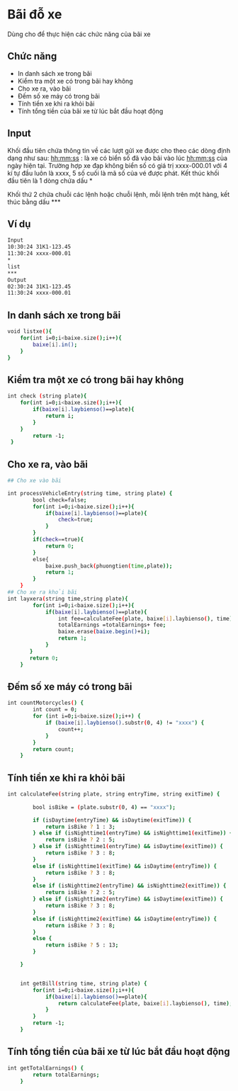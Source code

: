 # Bãi đỗ xe

Dùng cho để thực hiện các chức năng của bãi xe





## Chức năng

- In danh sách xe trong bãi
- Kiểm tra một xe có trong bãi hay không
- Cho xe ra, vào bãi
- Đếm số xe máy có trong bãi
- Tính tiền xe khi ra khỏi bãi
- Tính tổng tiền của bãi xe từ lúc bắt đầu hoạt động


## Input

Khối đầu tiên chứa thông tin về các lượt gửi xe được cho theo các dòng định dạng như sau:
<hh:mm:ss> <plate>: là xe có biển số <plate> đã vào bãi vào lúc <hh:mm:ss> của ngày hiện tại. Trường hợp xe đạp không biển số <plate> có giá trị xxxx-000.01 với 4 kí tự đầu luôn là xxxx, 5 số cuối là mã số của vé được phát.
Kết thúc khối đầu tiên là 1 dòng chứa dấu *

Khối thứ 2 chứa chuỗi các lệnh hoặc chuỗi lệnh, mỗi lệnh trên một hàng, kết thúc bằng dấu ***








## Ví dụ



```bash
Input
10:30:24 31K1-123.45
11:30:24 xxxx-000.01
*
list
***
Output
02:30:24 31K1-123.45
11:30:24 xxxx-000.01

```

## In danh sách xe trong bãi
```bash
void listxe(){
    for(int i=0;i<baixe.size();i++){
        baixe[i].in();
    }
}
```
## Kiểm tra một xe có trong bãi hay không

```bash
int check (string plate){
    for(int i=0;i<baixe.size();i++){
        if(baixe[i].laybienso()==plate){	
        	return i;
		}
	}
		return -1;
 }
```

## Cho xe ra, vào bãi
```bash
## Cho xe vào bãi 

int processVehicleEntry(string time, string plate) {
    	bool check=false;
        for(int i=0;i<baixe.size();i++){
        	if(baixe[i].laybienso()==plate){
        		check=true;
			}
		}
		if(check==true){
			return 0;
		}
		else{
			baixe.push_back(phuongtien(time,plate));
			return 1;
		}
	}
## Cho xe ra khỏi bãi
int layxera(string time,string plate){
	    for(int i=0;i<baixe.size();i++){
       		if(baixe[i].laybienso()==plate){
       			int fee=calculateFee(plate, baixe[i].laybienso(), time);
       			totalEarnings =totalEarnings+ fee;
       			baixe.erase(baixe.begin()+i);
       			return 1;
			}
	   }
	   return 0;
	}

```
## Đếm số xe máy có trong bãi
```bash
int countMotorcycles() {
        int count = 0;
        for (int i=0;i<baixe.size();i++) {
            if (baixe[i].laybienso().substr(0, 4) != "xxxx") {
                count++;
            }
        }
        return count;
    }

```

## Tính tiền xe khi ra khỏi bãi
```bash
int calculateFee(string plate, string entryTime, string exitTime) {
        
        bool isBike = (plate.substr(0, 4) == "xxxx");

        if (isDaytime(entryTime) && isDaytime(exitTime)) {
            return isBike ? 1 : 3;
        } else if (isNighttime1(entryTime) && isNighttime1(exitTime)) {
            return isBike ? 2 : 5;
        } else if (isNighttime1(entryTime) && isDaytime(exitTime)) {
            return isBike ? 3 : 8;
        }
		else if (isNighttime1(exitTime) && isDaytime(entryTime)) {
            return isBike ? 3 : 8;
        }
		else if (isNighttime2(entryTime) && isNighttime2(exitTime)) {
            return isBike ? 2 : 5;
        } else if (isNighttime2(entryTime) && isDaytime(exitTime)) {
            return isBike ? 3 : 8;
        } 
		else if (isNighttime2(exitTime) && isDaytime(entryTime)) {
            return isBike ? 3 : 8;
        }
		else { 
            return isBike ? 5 : 13;
        }

    }


    int getBill(string time, string plate) {
        for(int i=0;i<baixe.size();i++){
        	if(baixe[i].laybienso()==plate){
        		return calculateFee(plate, baixe[i].laybienso(), time);
			}
		}
		return -1;
    }
```
## Tính tổng tiền của bãi xe từ lúc bắt đầu hoạt động
```bash
int getTotalEarnings() {
        return totalEarnings;
    }
```

